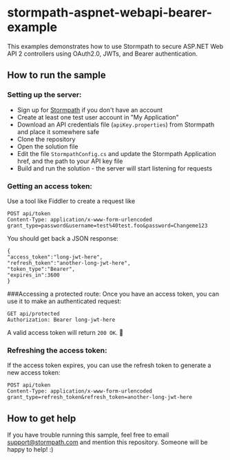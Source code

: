 # stormpath-aspnet-webapi-bearer-example

This examples demonstrates how to use Stormpath to secure ASP.NET Web API 2 controllers using OAuth2.0, JWTs, and Bearer authentication.

## How to run the sample

### Setting up the server:
* Sign up for [Stormpath](stormpath.com) if you don't have an account
* Create at least one test user account in "My Application"
* Download an API credentials file (`apiKey.properties`) from Stormpath and place it somewhere safe
* Clone the repository
* Open the solution file
* Edit the file `StormpathConfig.cs` and update the Stormpath Application href, and the path to your API key file
* Build and run the solution - the server will start listening for requests

### Getting an access token:
Use a tool like Fiddler to create a request like
```
POST api/token
Content-Type: application/x-www-form-urlencoded
grant_type=password&username=test%40test.foo&password=Changeme123
```

You should get back a JSON response:
```
{
"access_token":"long-jwt-here",
"refresh_token":"another-long-jwt-here",
"token_type":"Bearer",
"expires_in":3600
}
```

###Accessing a protected route:
Once you have an access token, you can use it to make an authenticated request:
```
GET api/protected
Authorization: Bearer long-jwt-here
```

A valid access token will return `200 OK`. :tada:

### Refreshing the access token:
If the access token expires, you can use the refresh token to generate a new access token:
```
POST api/token
Content-Type: application/x-www-form-urlencoded
grant_type=refresh_token&refresh_token=another-long-jwt-here
```

## How to get help

If you have trouble running this sample, feel free to email [support@stormpath.com](mailto:support@stormpath.com) and mention this repository. Someone will be happy to help! :)
